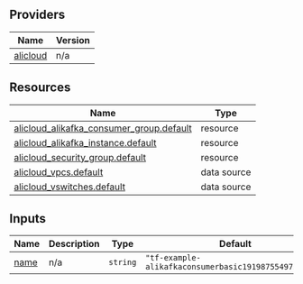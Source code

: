 <!-- BEGIN_TF_DOCS -->
## Providers

| Name | Version |
|------|---------|
| <a name="provider_alicloud"></a> [alicloud](#provider\_alicloud) | n/a |

## Resources

| Name | Type |
|------|------|
| [alicloud_alikafka_consumer_group.default](https://registry.terraform.io/providers/hashicorp/alicloud/latest/docs/resources/alikafka_consumer_group) | resource |
| [alicloud_alikafka_instance.default](https://registry.terraform.io/providers/hashicorp/alicloud/latest/docs/resources/alikafka_instance) | resource |
| [alicloud_security_group.default](https://registry.terraform.io/providers/hashicorp/alicloud/latest/docs/resources/security_group) | resource |
| [alicloud_vpcs.default](https://registry.terraform.io/providers/hashicorp/alicloud/latest/docs/data-sources/vpcs) | data source |
| [alicloud_vswitches.default](https://registry.terraform.io/providers/hashicorp/alicloud/latest/docs/data-sources/vswitches) | data source |

## Inputs

| Name | Description | Type | Default | Required |
|------|-------------|------|---------|:--------:|
| <a name="input_name"></a> [name](#input\_name) | n/a | `string` | `"tf-example-alikafkaconsumerbasic19198755497366882"` | no |
<!-- END_TF_DOCS -->    